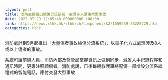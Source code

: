 ```yaml
---
layout: post
title: 消防處擬推出檢傷分流系統　處理多人受傷大型事故
date: 2022-07-29 12:05:40.000000000 +08:00
link: https://news.rthk.hk/rthk/ch/component/k2/1659939-20220729.htm
categories: rthk
---
```


消防處計劃9月起推出「大量傷者事故檢傷分流系統」，以電子化方式處理涉及8人或以上傷者的事故。

系統可讓前線人員、消防內部及醫管局掌握資訊上做到同步，減省人手紀錄程序和通訊時間，更專注照顧傷者。消防處說，日後每輛救護車將配備一部增設分流系統程式的智能電話，應付突發大型事故
